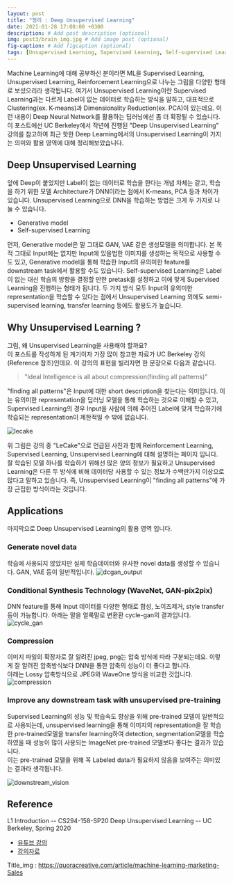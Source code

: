 ```yaml
---
layout: post
title: "정리 : Deep Unsupervised Learning"
date: 2021-01-28 17:00:00 +0300
description: # Add post description (optional)
img: post3/brain_img.jpg # Add image post (optional)
fig-caption: # Add figcaption (optional)
tags: [Unsupervised Learning, Supervised Learning, Self-supervised Learning]
---
```

Machine Learning에 대해 공부하신 분이라면 ML을 Supervised Learning, Unsupervised Learning, Reinforcement Learning으로 나누는 그림을 다양한 형태로 보셨으리라 생각됩니다.
여기서 Unsupervised Learning이란 Supervised Learning과는 다르게 Label이 없는 데이터로 학습하는 방식을 말하고, 대표적으로 Clustering(ex. K-means)과 Dimensionality Reduction(ex. PCA)이 있는데요.
이런 내용이 Deep Neural Network를 활용하는 딥러닝에선 좀 더 확장될 수 있습니다.  
이 포스트에선 UC Berkeley에서 작년에 진행된 "Deep Unsupervised Learning" 강의를 참고하여 최근 핫한 Deep Learning에서의 Unsupervised Learning이 가지는 의미와 활용 영역에 대해 정리해보았습니다.  

## Deep Unsupervised Learning

앞에 Deep이 붙었지만 Label이 없는 데이터로 학습을 한다는 개념 자체는 같고, 학습을 하기 위한 모델 Architecture가 DNN이라는 점에서 K-means, PCA 등과 차이가 있습니다.
Unsupervised Learning으로 DNN을 학습하는 방법은 크게 두 가지로 나눌 수 있습니다.

* Generative model
* Self-supervised Learning

먼저, Generative model은 말 그대로 GAN, VAE 같은 생성모델을 의미합니다. 본 목적 그대로 Input에는 없지만 Input에 있을법한 이미지를 생성하는 목적으로 사용할 수도 있고, Generative model을 통해 학습한 Input의 유의미한 feature를 downstream task에서 활용할 수도 있습니다. Self-supervised Learning은 Label이 없는 대신 학습의 방향을 결정할 만한 pretask를 설정하고 이에 맞게 Supervised Learning을 진행하는 형태가 됩니다. 두 가지 방식 모두 Input의 유의미한 representation을 학습할 수 있다는 점에서 Unsupervised Learning 외에도 semi-supervised learning, transfer learning 등에도 활용도가 높습니다.

## Why Unsupervised Learning ? 

그럼, 왜 Unsupervised Learning을 사용해야 할까요?  
이 포스트를 작성하게 된 계기이자 가장 많이 참고한 자료가 UC Berkeley 강의(Reference 참조)인데요. 이 강의의 표현을 빌리자면 한 문장으로 다음과 같습니다.
> "Ideal Intelligence is all about compression(finding all patterns)"

"finding all patterns"은 Input에 대한 short description을 찾는다는 의미입니다. 이는 유의미한 representation을 딥러닝 모델을 통해 학습하는 것으로 이해할 수 있고, Supervised Learning의 경우 Input을 사람에 의해 주어진 Label에 맞게 학습하기에 학습되는 representation이 제한적일 수 밖에 없습니다.

![lecake]({{site.baseurl}}/assets/img/post3/lecake.jpg)

위 그림은 강의 중 "LeCake"으로 언급된 사진과 함께 Reinforcement Learning, Supervised Learning, Unsupervised Learning에 대해 설명하는 페이지 입니다.  
잘 학습된 모델 하나를 학습하기 위해선 많은 양의 정보가 필요하고 Unsupervised Learning은 다른 두 방식에 비해 데이터당 사용할 수 있는 정보가 수백만가지 이상으로 많다고 말하고 있습니다.
즉, Unsupervised Learning이 "finding all patterns"에 가장 근접한 방식이라는 것입니다.

## Applications 

마지막으로 Deep Unsupervised Learning의 활용 영역 입니다.

### Generate novel data 
학습에 사용되지 않았지만 실제 학습데이터와 유사한 novel data를 생성할 수 있습니다. GAN, VAE 등이 일반적입니다.
![dcgan_output]({{site.baseurl}}/assets/img/post3/dcgan_output.jpg)

### Conditional Synthesis Technology (WaveNet, GAN-pix2pix)
DNN feature를 통해 Input 데이터를 다양한 형태로 합성, 노이즈제거, style transfer 등이 가능합니다.
아래는 말을 얼룩말로 변환환 cycle-gan의 결과입니다.  
![cycle_gan]({{site.baseurl}}/assets/img/post3/cycle_gan.jpg)

### Compression
이미지 파일의 확장자로 잘 알려진 jpeg, png는 압축 방식에 따라 구분되는데요. 이렇게 잘 알려진 압축방식보다 DNN을 통한 압축의 성능이 더 좋다고 합니다.  
아래는 Lossy 압축방식으로 JPEG와 WaveOne 방식을 비교한 것입니다.
![compression]({{site.baseurl}}/assets/img/post3/compression.jpg)

### Improve any downstream task with unsupervised pre-training
Supervised Learning의 성능 및 학습속도 향상을 위해 pre-trained 모델이 일반적으로 사용되는데, unsupervised learning을 통해 이미지의 representation을 잘 학습한 pre-trained모델을
transfer learning하여 detection, segmentation모델을 학습하였을 때 성능이 많이 사용되는 ImageNet pre-trained 모델보다 좋다는 결과가 있습니다.  
이는 pre-trained 모델을 위해 꼭 Labeled data가 필요하지 않음을 보여주는 의미있는 결과라 생각됩니다.  

![downstream_vision]({{site.baseurl}}/assets/img/post3/downstream_vision.jpg)


## Reference 
L1 Introduction -- CS294-158-SP20 Deep Unsupervised Learning -- UC Berkeley, Spring 2020
* <a href="https://www.youtube.com/watch?v=V9Roouqfu-M">유튜브 강의</a> 
* <a href="https://sites.google.com/view/berkeley-cs294-158-sp19/home?fbclid=IwAR3EYrnDoHv05sL6Exk77urKYJ3VOs85y1UggUvKbnCBDMygcUHXL0qD-28">강의자료</a>  

Title_img : <a href="https://quoracreative.com/article/machine-learning-marketing-Sales">https://quoracreative.com/article/machine-learning-marketing-Sales</a>  
 

  
  







